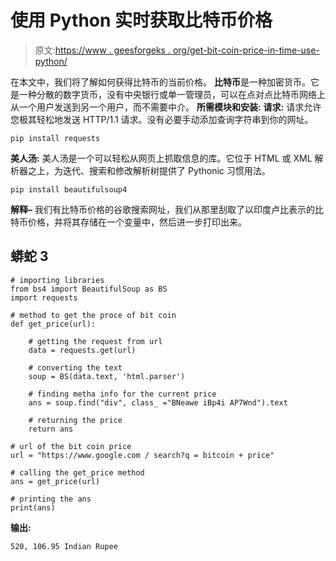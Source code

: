 # 使用 Python 实时获取比特币价格

> 原文:[https://www . geesforgeks . org/get-bit-coin-price-in-time-use-python/](https://www.geeksforgeeks.org/get-bit-coin-price-in-real-time-using-python/)

在本文中，我们将了解如何获得比特币的当前价格。
**比特币**是一种加密货币。它是一种分散的数字货币，没有中央银行或单一管理员，可以在点对点比特币网络上从一个用户发送到另一个用户，而不需要中介。
**所需模块和安装:**
**请求:**
请求允许您极其轻松地发送 HTTP/1.1 请求。没有必要手动添加查询字符串到你的网址。

```
pip install requests
```

**美人汤:**
美人汤是一个可以轻松从网页上抓取信息的库。它位于 HTML 或 XML 解析器之上，为迭代、搜索和修改解析树提供了 Pythonic 习惯用法。

```
pip install beautifulsoup4
```

**解释–**
我们有比特币价格的谷歌搜索网址，我们从那里刮取了以印度卢比表示的比特币价格，并将其存储在一个变量中，然后进一步打印出来。

## 蟒蛇 3

```
# importing libraries
from bs4 import BeautifulSoup as BS
import requests

# method to get the proce of bit coin
def get_price(url):

    # getting the request from url
    data = requests.get(url)

    # converting the text
    soup = BS(data.text, 'html.parser')

    # finding metha info for the current price
    ans = soup.find("div", class_ ="BNeawe iBp4i AP7Wnd").text

    # returning the price
    return ans

# url of the bit coin price
url = "https://www.google.com / search?q = bitcoin + price"

# calling the get_price method
ans = get_price(url)

# printing the ans
print(ans)
```

**输出:**

```
520, 106.95 Indian Rupee
```